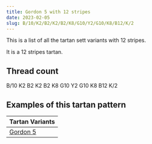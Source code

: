 ```yaml
---
title: Gordon 5 with 12 stripes
date: 2023-02-05
slug: B/10/K2/B2/K2/B2/K8/G10/Y2/G10/K8/B12/K/2
---
```

This is a list of all the tartan sett variants with 12 stripes.

It is a 12 stripes tartan.


## Thread count
B/10 K2 B2 K2 B2 K8 G10 Y2 G10 K8 B12 K/2

## Examples of this tartan pattern

| Tartan Variants |
|---------------|
| [Gordon 5](/variants/b/10/k2/b2/k2/b2/k8/g10/y2/g10/k8/b12/k/2-b304080-g008000-k000000-yf0c000)||
